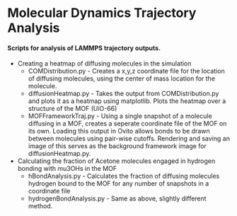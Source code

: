 # Molecular Dynamics Trajectory Analysis

#### Scripts for analysis of LAMMPS trajectory outputs.

* Creating a heatmap of diffusing molecules in the simulation
	* COMDistribution.py - Creates a x,y,z coordinate file for the location of diffusing molecules, using the center of mass location for the molecule. 
	* diffusionHeatmap.py - Takes the output from COMDistribution.py and plots it as a heatmap using matplotlib. Plots the heatmap over a structure of the MOF (UiO-66)
	* MOFFrameworkTraj.py - Using a single snapshot of a molecule diffusing in a MOF, creates a seperate coordinate file of the MOF on its own. Loading this output in Ovito allows bonds to be drawn between molecules using pair-wise cutoffs. Rendering and saving an image of this serves as the background framework image for diffusionHeatmap.py.
* Calculating the fraction of Acetone molecules engaged in hydrogen bonding with mu3OHs in the MOF
	* hBondAnalysis.py - Calculates the fraction of diffusing molecules hydrogen bound to the MOF for any number of snapshots in a coordinate file
	* hydrogenBondAnalysis.py - Same as above, slightly different method.
